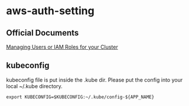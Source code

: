 # aws-auth-setting

## Official Documents
[Managing Users or IAM Roles for your Cluster](https://docs.aws.amazon.com/eks/latest/userguide/add-user-role.html)

## kubeconfig

kubeconfig file is put inside the .kube dir. Please put the config into your local ~/.kube directory.
```
export KUBECONFIG=$KUBECONFIG:~/.kube/config-${APP_NAME}
```
